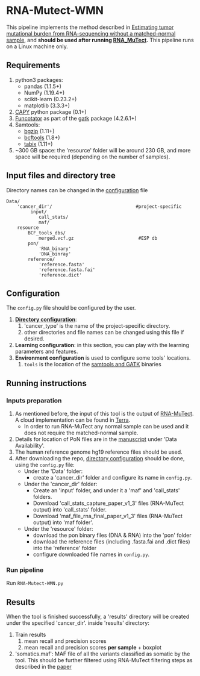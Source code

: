 # RNA-Mutect-WMN
This pipeline implements the method described in 
[Estimating tumor mutational burden from RNA-sequencing without a matched-normal sample](https://www.nature.com/articles/s41467-022-30753-2), 
and **should be used after running [RNA_MuTect](https://github.com/broadinstitute/RNA_MUTECT_1.0-1).**
This pipeline runs on a Linux machine only.

## Requirements
1. python3 packages:
   * pandas (1.1.5+)
   * NumPy (1.19.4+)
   * scikit-learn (0.23.2+)
   * matplotlib (3.3.3+)
2. [CAPY](https://github.com/getzlab/CApy/tree/master/capy) python package (0.1+)
3. [Funcotator](https://gatk.broadinstitute.org/hc/en-us/articles/360035889931-Funcotator-Information-and-Tutorial) as part of the [gatk](https://gatk.broadinstitute.org/hc/en-us/articles/360036194592-Getting-started-with-GATK4) package (4.2.6.1+)
4. Samtools: 
   * [bgzip](http://www.htslib.org/doc/bgzip.html) (1.11+)
   * [bcftools](https://samtools.github.io/bcftools/bcftools.html) (1.8+)
   * [tabix](http://www.htslib.org/doc/tabix.html) (1.11+)
5. ~300 GB space: the 'resource' folder will be around 230 GB, and more space will be required (depending on the number of samples).

## Input files and directory tree
Directory names can be changed in the [configuration](#configuration) file
```
Data/
    'cancer_dir'/                               #project-specific
         input/
            call_stats/
            maf/
    resource
        BCF_tools_dbs/
            merged.vcf.gz                        #ESP db
        pon/
            'RNA_binary'                              
            'DNA_binray'
        reference/
            'reference.fasta'
            'reference.fasta.fai'
            'reference.dict'          
```

## Configuration
The `config.py` file should be configured by the user.
1. [**Directory configuration**](#input-files-and-directory-tree):
   1. 'cancer_type' is the name of the project-specific directory.
   2. other directories and file names can be changed using this file if desired.
2. **Learning configuration**: in this section, you can play with the learning parameters and features.
3. **Environment configuration** is used to configure some tools' locations.
    1. `tools` is the location of the [samtools and GATK](#requirements) binaries

## Running instructions

### Inputs preparation
1. As mentioned before, the input of this tool is the output of [RNA-MuTect](https://github.com/broadinstitute/RNA_MUTECT_1.0-1). 
A cloud implementation can be found in [Terra](https://app.terra.bio/#workspaces/broad-firecloud-gtex/RNA_MuTect).
    * In order to run RNA-MuTect any normal sample can be used and it does not require the matched-normal sample.
2. Details for location of PoN files are in the [manuscript](https://www.nature.com/articles/s41467-022-30753-2) under 'Data Availability'.
3. The human reference genome hg19 reference files should be used.
4. After downloading the repo, [directory configuration](#Input-files-and-directory-tree) should be done, using the `config.py` file:
   * Under the 'Data' folder:
     * create a 'cancer_dir' folder and configure its name in `config.py`.
   * Under the 'cancer_dir' folder:
     * Create an 'input' folder, and under it a 'maf' and 'call_stats' folders. 
     * Download 'call_stats_capture_paper_v1_3' files (RNA-MuTect output) into 'call_stats' folder.
     * Download 'maf_file_rna_final_paper_v1_3' files (RNA-MuTect output) into 'maf folder'.
   * Under the 'resource' folder:
     * download the pon binary files (DNA & RNA) into the 'pon' folder
     * download the reference files (including .fasta.fai and .dict files) into the 'reference' folder
     * configure downloaded file names in `config.py`.


### Run pipeline
Run `RNA-Mutect-WMN.py`

## Results
When the tool is finished successfully, a 'results' directory will be created under the specified 'cancer_dir'. inside 'results' directory:
1. Train results
   1. mean recall and precision scores
   2. mean recall and precision scores **per sample** + boxplot
2. 'somatics.maf': MAF file of all the variants classified as somatic by the tool. This should be further filtered using RNA-MuTect filtering steps as described in the [paper](https://www.nature.com/articles/s41467-022-30753-2)
